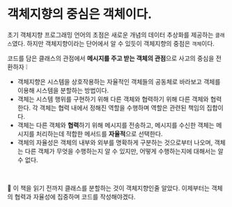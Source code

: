 # 객체지향의 중심은 객체이다.

초기 객체지향 프로그래밍 언어의 초점은 새로운 개념의 데이터 추상화를 제공하는 `클래스`였다.
하지만 객체지향이라는 단어에서 알 수 있듯이 객체지향의 중점은 `객체`이다.

코드를 담은 클래스의 관점에서 **메시지를 주고 받는 객체의 관점**으로 사고의 중심을 전환하자 ❕

- 객체지향은 시스템을 상호작용하는 자율적인 객체들의 공동체로 바라보고 객체를 이용해 시스템을 분할하는 방법이다.
- 객체는 시스템 행위를 구현하기 위해 다른 객체와 협력하기 위해 다른 객체와 협력한다. 각 객체는 협력 내에서 정해진 역할을 수행하며 역할은 관련된 책임의 집합이다.
- 객체는 다른 객체와 **협력**하기 위해 메시지를 전송하고, 메시지를 수신한 객체는 메시지를 처리하는데 적합한 메서드를 **자율적**으로 선택한다.
- 객체의 자율성은 객체의 내부와 외부를 명확하게 구분하는 것으로부터 나오며, 객체는 다른 객체가 무엇을 수행하는지 알 수 있지만, 어떻게 수행하는지에 대해서는 알 수 없다.

</br>

👻 이 책을 읽기 전까지 클래스를 분할하는 것이 객체지향인줄 알았다. 이제부터는 객체의 협력과 자율성에 집중하며 코드를 작성해야겠다.